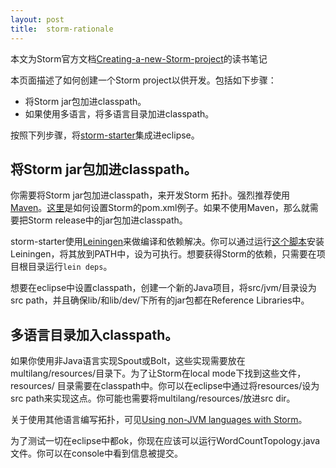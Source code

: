 ```yaml
---
layout: post
title:  storm-rationale
---
```



本文为Storm官方文档[Creating-a-new-Storm-project](http://storm.incubator.apache.org/documentation/Creating-a-new-Storm-project.html)的读书笔记

本页面描述了如何创建一个Storm project以供开发。包括如下步骤：

+ 将Storm jar包加进classpath。
+ 如果使用多语言，将多语言目录加进classpath。

按照下列步骤，将[storm-starter](http://github.com/nathanmarz/storm-starter)集成进eclipse。

## 将Storm jar包加进classpath。

你需要将Storm jar包加进classpath，来开发Storm 拓扑。强烈推荐使用[Maven](http://storm.incubator.apache.org/documentation/Maven.html)。[这里](https://github.com/nathanmarz/storm-starter/blob/master/m2-pom.xml)是如何设置Storm的pom.xml例子。如果不使用Maven，那么就需要把Storm release中的jar包加进classpath。

storm-starter使用[Leiningen](http://github.com/technomancy/leiningen)来做编译和依赖解决。你可以通过运行[这个脚本](https://raw.github.com/technomancy/leiningen/stable/bin/lein)安装Leiningen，将其放到PATH中，设为可执行。想要获得Storm的依赖，只需要在项目根目录运行`lein deps`。

想要在eclipse中设置classpath，创建一个新的Java项目，将src/jvm/目录设为src path，并且确保lib/和lib/dev/下所有的jar包都在Reference Libraries中。


## 多语言目录加入classpath。

如果你使用非Java语言实现Spout或Bolt，这些实现需要放在multilang/resources/目录下。为了让Storm在local mode下找到这些文件，resources/ 目录需要在classpath中。你可以在eclipse中通过将resources/设为src path来实现这点。你可能也需要将multilang/resources/放进src dir。

关于使用其他语言编写拓扑，可见[Using non-JVM languages with Storm](http://storm.incubator.apache.org/documentation/Using-non-JVM-languages-with-Storm.html)。

为了测试一切在eclipse中都ok，你现在应该可以运行WordCountTopology.java 文件。你可以在console中看到信息被提交。